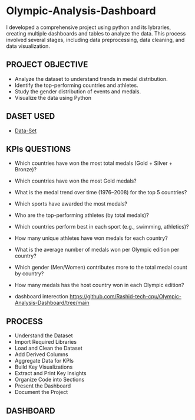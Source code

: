 # Olympic-Analysis-Dashboard
I developed a comprehensive project using python and its lybraries, creating multiple dashboards and tables to analyze the data. This process involved several stages, including data preprocessing, data cleaning, and data visualization.

## PROJECT OBJECTIVE
- Analyze the dataset to understand trends in medal distribution.
- Identify the top-performing countries and athletes.
- Study the gender distribution of events and medals.
- Visualize the data using Python

## DASET USED
- <a href="https://drive.google.com/file/d/1EHMliUCEb8k6VhkpxK00oaY6GQtkwrhg/view?usp=sharing">Data-Set</a>

## KPIs QUESTIONS

- Which countries have won the most total medals (Gold + Silver + Bronze)?
- Which countries have won the most Gold medals?
- What is the medal trend over time (1976–2008) for the top 5 countries?
- Which sports have awarded the most medals?
- Who are the top-performing athletes (by total medals)?
- Which countries perform best in each sport (e.g., swimming, athletics)?
- How many unique athletes have won medals for each country?
- What is the average number of medals won per Olympic edition per country?
- Which gender (Men/Women) contributes more to the total medal count by country?
- How many medals has the host country won in each Olympic edition?

- dashboard interection  https://github.com/Rashid-tech-cpu/Olympic-Analysis-Dashboard/tree/main

## PROCESS

- Understand the Dataset
- Import Required Libraries
- Load and Clean the Dataset
- Add Derived Columns
- Aggregate Data for KPIs
- Build Key Visualizations
- Extract and Print Key Insights
- Organize Code into Sections
- Present the Dashboard
- Document the Project

 ## DASHBOARD 
 


